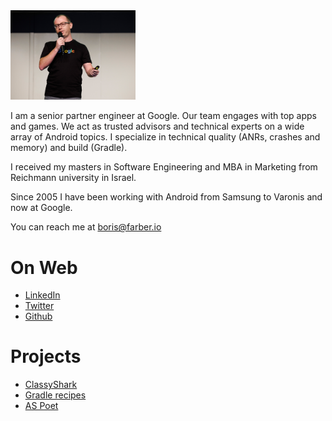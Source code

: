 
<img src="img/Header.jpg" width="200"/>

I am a senior partner engineer at Google. Our team engages with top apps and games.
We act as trusted advisors and technical experts on a wide array of Android topics.
I specialize in  technical quality (ANRs, crashes and memory) and build (Gradle).

I received my masters in Software Engineering and MBA in Marketing from Reichmann 
university in Israel.

Since 2005 I have been working with Android from Samsung to Varonis and now at Google.

You can reach me at <boris@farber.io>

# On Web
* [LinkedIn](https://www.linkedin.com/in/borisfarber/) 
* [Twitter](https://x.com/BorisFarber) 
* [Github](https://github.com/borisf) 

# Projects
* [ClassyShark](https://github.com/google/android-classyshark) 
* [Gradle recipes](https://github.com/android/gradle-recipes) 
* [AS Poet](https://github.com/android/android-studio-poet) 
